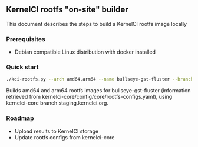 ## KernelCI rootfs "on-site" builder

This document describes the steps to build a KernelCI rootfs image locally

### Prerequisites

* Debian compatible Linux distribution with docker installed

### Quick start

```bash
./kci-rootfs.py --arch amd64,arm64 --name bullseye-gst-fluster --branch staging.kernelci.org
```

Builds amd64 and arm64 rootfs images for bullseye-gst-fluster (information retrieved from kernelci-core/config/core/rootfs-configs.yaml),
using kernelci-core branch staging.kernelci.org.

### Roadmap

* Upload results to KernelCI storage
* Update rootfs configs from kernelci-core